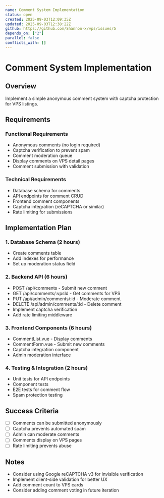 ```yaml
---
name: Comment System Implementation
status: open
created: 2025-09-03T12:09:35Z
updated: 2025-09-03T12:38:22Z
github: https://github.com/Shannon-x/vps/issues/5
depends_on: ["2"]
parallel: false
conflicts_with: []
---
```


# Comment System Implementation

## Overview
Implement a simple anonymous comment system with captcha protection for VPS listings.

## Requirements

### Functional Requirements
- Anonymous comments (no login required)
- Captcha verification to prevent spam
- Comment moderation queue
- Display comments on VPS detail pages
- Comment submission with validation

### Technical Requirements
- Database schema for comments
- API endpoints for comment CRUD
- Frontend comment components
- Captcha integration (reCAPTCHA or similar)
- Rate limiting for submissions

## Implementation Plan

### 1. Database Schema (2 hours)
- Create comments table
- Add indexes for performance
- Set up moderation status field

### 2. Backend API (6 hours)
- POST /api/comments - Submit new comment
- GET /api/comments/:vpsId - Get comments for VPS
- PUT /api/admin/comments/:id - Moderate comment
- DELETE /api/admin/comments/:id - Delete comment
- Implement captcha verification
- Add rate limiting middleware

### 3. Frontend Components (6 hours)
- CommentList.vue - Display comments
- CommentForm.vue - Submit new comments
- Captcha integration component
- Admin moderation interface

### 4. Testing & Integration (2 hours)
- Unit tests for API endpoints
- Component tests
- E2E tests for comment flow
- Spam protection testing

## Success Criteria
- [ ] Comments can be submitted anonymously
- [ ] Captcha prevents automated spam
- [ ] Admin can moderate comments
- [ ] Comments display on VPS pages
- [ ] Rate limiting prevents abuse

## Notes
- Consider using Google reCAPTCHA v3 for invisible verification
- Implement client-side validation for better UX
- Add comment count to VPS cards
- Consider adding comment voting in future iteration